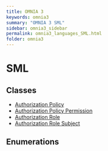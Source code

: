 ```yaml
---
title: OMNIA 3
keywords: omnia3
summary: "OMNIA 3 SML"
sidebar: omnia3_sidebar
permalink: omnia3_languages_SML.html
folder: omnia3
---
```


# SML

## Classes

 - [Authorization Policy](/AuthorizationPolicy.md)
 - [Authorization Policy Permission](/AuthorizationPolicyPermission.md)
 - [Authorization Role](/AuthorizationRole.md)
 - [Authorization Role Subject](/AuthorizationRoleSubject.md)

## Enumerations

